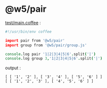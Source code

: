 [‼️]: ✏️README.mdt

# @w5/pair

[test/main.coffee](./test/main.coffee) :

```coffee
#!/usr/bin/env coffee

import pair from '@w5/pair'
import group from '@w5/pair/group.js'

console.log pair '1|2|3|4|5|6'.split('|')
console.log group 3,'1|2|3|4|5|6'.split('|')
```

output :

```
[ [ '1', '2' ], [ '3', '4' ], [ '5', '6' ] ]
[ [ '1', '2', '3' ], [ '4', '5', '6' ] ]
```
